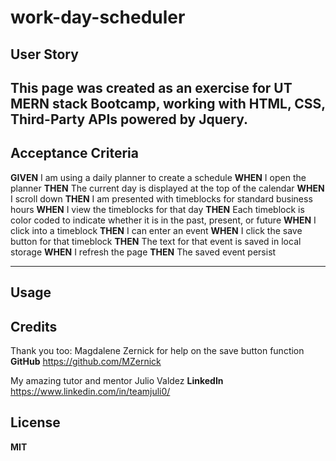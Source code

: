 # work-day-scheduler


## User Story

This page was created as an exercise for UT MERN stack Bootcamp, working with HTML, CSS, Third-Party APIs powered by Jquery. 
---

## Acceptance Criteria
**GIVEN** I am using a daily planner to create a schedule
**WHEN** I open the planner
**THEN** The current day is displayed at the top of the calendar
**WHEN** I scroll down
**THEN** I am presented with timeblocks for standard business hours
**WHEN** I view the timeblocks for that day
**THEN** Each timeblock is color coded to indicate whether it is in the past, present, or future
**WHEN** I click into a timeblock
**THEN** I can enter an event
**WHEN** I click the save button for that timeblock
**THEN** The text for that event is saved in local storage
**WHEN** I refresh the page
**THEN** The saved event persist

---

## Usage

## Credits
Thank you too:
Magdalene Zernick for help on the save button function **GitHub** https://github.com/MZernick

My amazing tutor and mentor Julio Valdez **LinkedIn** https://www.linkedin.com/in/teamjuli0/
## License

**MIT** 